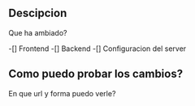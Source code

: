 ## Descipcion
Que ha ambiado?

-[] Frontend
-[] Backend
-[] Configuracion del server

## Como puedo probar los cambios?

En que url y forma puedo verle?
